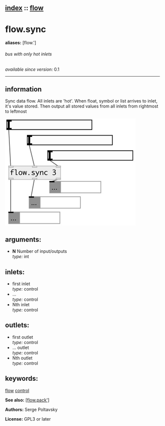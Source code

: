 [index](index.html) :: [flow](category_flow.html)
---

# flow.sync
**aliases:** [flow.&#39;]


###### bus with only hot inlets

*available since version:* 0.1

---


## information
Sync data flow. All inlets are &#39;hot&#39;. When float, symbol or list arrives to inlet, it&#39;s value stored. Then output all stored values from all inlets from rightmost to leftmost


[![example](../examples/img/flow.sync.jpg)](../examples/pd/flow.sync.pd)



## arguments:

* **N**
Number of input/outputs<br>
_type:_ int<br>







## inlets:

* first inlet<br>
_type:_ control
* ...<br>
_type:_ control
* Nth inlet<br>
_type:_ control



## outlets:

* first outlet<br>
_type:_ control
* ... outlet<br>
_type:_ control
* Nth outlet<br>
_type:_ control



## keywords:

[flow](keywords/flow.html)
[control](keywords/control.html)



**See also:**
[\[flow.pack&#39;\]](flow.pack%27.html)




**Authors:** Serge Poltavsky




**License:** GPL3 or later






